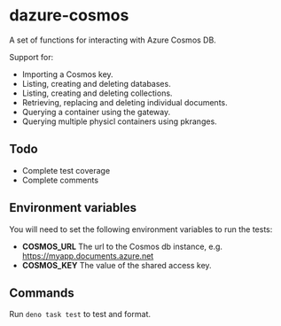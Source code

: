 # dazure-cosmos

A set of functions for interacting with Azure Cosmos DB.

Support for:

- Importing a Cosmos key.
- Listing, creating and deleting databases.
- Listing, creating and deleting collections.
- Retrieving, replacing and deleting individual documents.
- Querying a container using the gateway.
- Querying multiple physicl containers using pkranges.

## Todo

- Complete test coverage
- Complete comments

## Environment variables

You will need to set the following environment variables to run the tests:

- **COSMOS_URL** The url to the Cosmos db instance, e.g.
  https://myapp.documents.azure.net
- **COSMOS_KEY** The value of the shared access key.

## Commands

Run `deno task test` to test and format.
